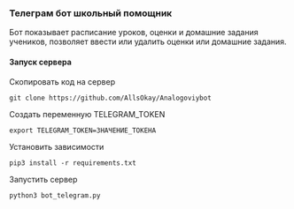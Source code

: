 ### Телеграм бот школьный помощник

Бот показывает расписание уроков, оценки и домашние задания учеников, позволяет ввести или удалить оценки или домашние задания.

#### Запуск сервера

Скопировать код на сервер

```
git clone https://github.com/AllsOkay/Analogoviybot
```

Создать переменную TELEGRAM_TOKEN

```
export TELEGRAM_TOKEN=ЗНАЧЕНИЕ_ТОКЕНА
```

Установить зависимости

```
pip3 install -r requirements.txt
```

Запустить сервер

```
python3 bot_telegram.py
```
